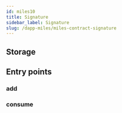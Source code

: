 ```yaml
---
id: miles10
title: Signature
sidebar_label: Signature
slug: /dapp-miles/miles-contract-signature
---
```


## Storage

## Entry points

### add
### consume

###